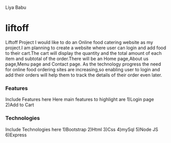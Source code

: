 Liya Babu
# liftoff
Liftoff Project
    I would like to do an Online food catering website as my project.I am planning to create a website where user can login and add food to their cart.The cart will display the quantity and the total amount of each item and  subtotal of the order.There will be an Home page,About us page,Menu page and Contact page.
    As the technology progress the need for online food ordering sites are increasing,so enabling user to login and add their orders will help them to track the details of their order even later.
### Features
Include Features here
   Here main features to highlight are
 1)Login page
 2)Add to Cart
### Technologies
Include Technologies here
1)Bootstrap
2)Html
3)Css
4)mySql
5)Node JS
6)Express
